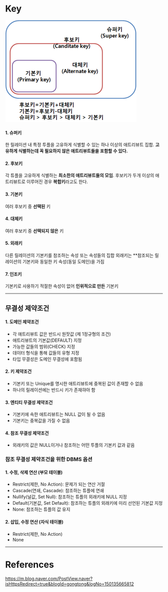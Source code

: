 
# Key

![](images/database/key001.png)

#### 1. 슈퍼키
한 릴레이션 내 특정 투플을 고유하게 식별할 수 있는 하나 이상의 애트리뷰트 집합.
**고유하게 식별하는데 꼭 필요하지 않은 애트리뷰트들을 포함할 수 있다.**

#### 2. 후보키
각 튜플을 고유하게 식별하는 **최소한의 애트리뷰트들의 모임**.
후보키가 두개 이상의 애트리뷰트로 이루어진 경우 **복합키**라고도 한다.

#### 3. 기본키
여러 후보키 중 **선택된** 키

#### 4. 대체키
여러 후보키 중 **선택되지 않은** 키

#### 5. 외래키
다른 릴레이션의 기본키를 참조하는 속성 또는 속성들의 집합
외래키는 **참조되는 릴레이션의 기본키와 동일한 키 속성(동일 도메인)을 가짐

#### 7. 인조키
기본키로 사용하기 적절한 속성이 없어 **인위적으로 만든** 기본키

---

## 무결성 제약조건
#### 1. 도메인 제약조건
- 각 애트리뷰트 값은 반드시 원잣값 (제 1정규형의 조건)
- 애트리뷰트의 기본값(DEFAULT) 지정
- 가능한 값들의 범위(CHECK) 지정
- 데이터 형식을 통해 값들의 유형 지정
- 타입 무결성은 도메인 무결성에 포함됨

#### 2. 키 제약조건
- 기본키 또는 Unique를 명시한 애트리뷰트에 중복된 값이 존재할 수 없음
- 하나의 릴레이션에는 반드시 키가 존재햐아 함

#### 3. 엔티티 무결성 제약조건
- 기본키에 속한 애트리뷰트는 NULL 값이 될 수 없음
- 기본키는 중복값을 가질 수 없음

#### 4. 참조 무결성 제약조건
- 외래키의 값은 NULL이거나 참조하는 어떤 투플의 기본키 값과 같음

### 참조 무결성 제약조건을 위한 DBMS 옵션
#### 1. 수정, 삭제 연산 (부모 테이블)
- Restrict(제한, No Action): 문제가 되는 연산 거절
- Cascade(연쇄, Cascade): 참조하는 튜플에 연쇄
- Nullify(널값, Set Null): 참조하는 튜플의 외래키에 NULL 지정
- Default(기본값, Set Default): 참조하는 튜플의 외래키에 미리 선언된 기본값 지정 
- None: 참조하는 튜플의 값 유지

#### 2. 삽입, 수정 연산 (자식 테이블)
- Restrict(제한, No Action)
- None

---

# References
https://m.blog.naver.com/PostView.naver?isHttpsRedirect=true&blogId=gongtong&logNo=150135665812